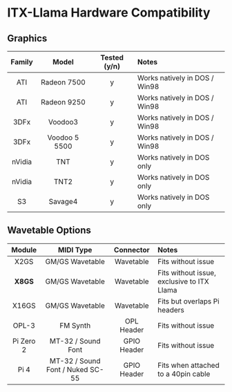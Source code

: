 # ITX-Llama Hardware Compatibility

## Graphics
| Family | Model         | Tested (y/n) | Notes                         |
| :----: | :-----------: | :----------: | :---------------------------- |
| ATI    | Radeon 7500   | y            | Works natively in DOS / Win98 |
| ATI    | Radeon 9250   | y            | Works natively in DOS / Win98 |
| 3DFx   | Voodoo3       | y            | Works natively in DOS / Win98 |
| 3DFx   | Voodoo 5 5500 | y            | Works natively in DOS / Win98 |
| nVidia | TNT           | y            | Works natively in DOS only    |
| nVidia | TNT2          | y            | Works natively in DOS only    |
| S3     | Savage4       | y            | Works natively in DOS only    |

## Wavetable Options
| Module    | MIDI Type                        | Connector   | Notes                                       |
| :----:    | :------------------------------: | :---------: | :------------------------------------------ |
| X2GS      | GM/GS Wavetable                  | Wavetable   | Fits without issue                          |
| **X8GS**  | GM/GS Wavetable                  | Wavetable   | Fits without issue, exclusive to ITX Llama  |
| X16GS     | GM/GS Wavetable                  | Wavetable   | Fits but overlaps Pi headers                |
| OPL-3     | FM Synth                         | OPL Header  | Fits without issue                          |
| Pi Zero 2 | MT-32 / Sound Font               | GPIO Header | Fits without issue                          |
| Pi 4      | MT-32 / Sound Font / Nuked SC-55 | GPIO Header | Fits when attached to a 40pin cable         |
